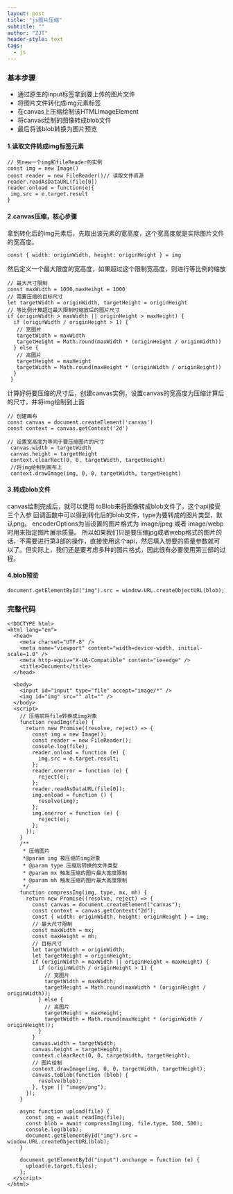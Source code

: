 ```yaml
---
layout: post
title: "js图片压缩"
subtitle: ""
author: "ZJT"
header-style: text
tags:
  - js
---
```


### 基本步骤

- 通过原生的input标签拿到要上传的图片文件
- 将图片文件转化成img元素标签
- 在canvas上压缩绘制该HTMLImageElement
- 将canvas绘制的图像转成blob文件
- 最后将该blob转换为图片预览

#### 1.读取文件转成img标签元素

```
// 先new一个img和fileReader的实例
const img = new Image()
const reader = new FileReader()// 读取文件资源
reader.readAsDataURL(file[0]) 
reader.onload = function(e){ 
 img.src = e.target.result
}
```

#### 2.canvas压缩，核心步骤
拿到转化后的img元素后，先取出该元素的宽高度，这个宽高度就是实际图片文件的宽高度。
```
const { width: originWidth, height: originHeight } = img
```
然后定义一个最大限度的宽高度，如果超过这个限制宽高度，则进行等比例的缩放
```
// 最大尺寸限制
const maxWidth = 1000,maxHeihgt = 1000
// 需要压缩的目标尺寸
let targetWidth = originWidth, targetHeight = originHeight
// 等比例计算超过最大限制时缩放后的图片尺寸
if (originWidth > maxWidth || originHeight > maxHeight) {
  if (originWidth / originHeight > 1) {
   // 宽图片
   targetWidth = maxWidth
   targetHeight = Math.round(maxWidth * (originHeight / originWidth))
  } else {
   // 高图片
   targetHeight = maxHeight
   targetWidth = Math.round(maxHeight * (originWidth / originHeight))
  }
 }
```
计算好将要压缩的尺寸后，创建canvas实例，设置canvas的宽高度为压缩计算后的尺寸，并将img绘制到上面
```
// 创建画布
const canvas = document.createElement('canvas')
const context = canvas.getContext('2d')
 
// 设置宽高度为等同于要压缩图片的尺寸
 canvas.width = targetWidth
 canvas.height = targetHeight
 context.clearRect(0, 0, targetWidth, targetHeight)
 //将img绘制到画布上
 context.drawImage(img, 0, 0, targetWidth, targetHeight)
```
#### 3.转成blob文件
canvas绘制完成后，就可以使用 toBlob来将图像转成blob文件了，这个api接受三个入参
回调函数中可以得到转化后的blob文件，type为要转成的图片类型，默认png。
encoderOptions为当设置的图片格式为 image/jpeg 或者 image/webp 时用来指定图片展示质量。
所以如果我们只是要压缩jpg或者webp格式的图片的话，不需要进行第3部的操作，直接使用这个api，然后填入想要的质量参数就可以了。但实际上，我们还是要考虑多种的图片格式，因此很有必要使用第三部的过程。

#### 4.blob预览
```
document.getElementById("img").src = window.URL.createObjectURL(blob);
```

### 完整代码
```
<!DOCTYPE html>
<html lang="en">
  <head>
    <meta charset="UTF-8" />
    <meta name="viewport" content="width=device-width, initial-scale=1.0" />
    <meta http-equiv="X-UA-Compatible" content="ie=edge" />
    <title>Document</title>
  </head>

  <body>
    <input id="input" type="file" accept="image/*" />
    <img id="img" src="" alt="" />
  </body>
  <script>
    // 压缩前将file转换成img对象
    function readImg(file) {
      return new Promise((resolve, reject) => {
        const img = new Image();
        const reader = new FileReader();
        console.log(file);
        reader.onload = function (e) {
          img.src = e.target.result;
        };
        reader.onerror = function (e) {
          reject(e);
        };
        reader.readAsDataURL(file[0]);
        img.onload = function () {
          resolve(img);
        };
        img.onerror = function (e) {
          reject(e);
        };
      });
    }
    /**
     * 压缩图片
     *@param img 被压缩的img对象
     * @param type 压缩后转换的文件类型
     * @param mx 触发压缩的图片最大宽度限制
     * @param mh 触发压缩的图片最大高度限制
     */
    function compressImg(img, type, mx, mh) {
      return new Promise((resolve, reject) => {
        const canvas = document.createElement("canvas");
        const context = canvas.getContext("2d");
        const { width: originWidth, height: originHeight } = img;
        // 最大尺寸限制
        const maxWidth = mx;
        const maxHeight = mh;
        // 目标尺寸
        let targetWidth = originWidth;
        let targetHeight = originHeight;
        if (originWidth > maxWidth || originHeight > maxHeight) {
          if (originWidth / originHeight > 1) {
            // 宽图片
            targetWidth = maxWidth;
            targetHeight = Math.round(maxWidth * (originHeight / originWidth));
          } else {
            // 高图片
            targetHeight = maxHeight;
            targetWidth = Math.round(maxHeight * (originWidth / originHeight));
          }
        }
        canvas.width = targetWidth;
        canvas.height = targetHeight;
        context.clearRect(0, 0, targetWidth, targetHeight);
        // 图片绘制
        context.drawImage(img, 0, 0, targetWidth, targetHeight);
        canvas.toBlob(function (blob) {
          resolve(blob);
        }, type || "image/png");
      });
    }

    async function upload(file) {
      const img = await readImg(file);
      const blob = await compressImg(img, file.type, 500, 500);
      console.log(blob);
      document.getElementById("img").src = window.URL.createObjectURL(blob);
    }

    document.getElementById("input").onchange = function (e) {
      upload(e.target.files);
    };
  </script>
</html>
```









